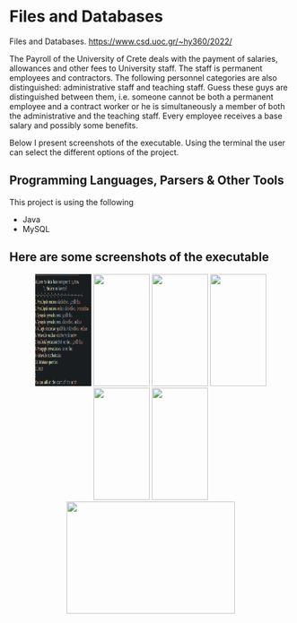 # Files and Databases


Files and Databases. https://www.csd.uoc.gr/~hy360/2022/

The Payroll of the University of Crete deals with the payment of salaries, allowances and other fees to University staff. The staff is permanent employees and contractors. The following personnel categories are also distinguished: administrative staff and teaching staff. Guess these guys are distinguished between them, i.e. someone cannot be both a permanent employee and a contract worker or he is simultaneously a member of both the administrative and the teaching staff. Every employee
receives a base salary and possibly some benefits.

Below I present screenshots of the executable. Using the terminal the user can select the different options of the project.

## Programming Languages, Parsers & Other Tools

This project is using the following

- Java
- MySQL


## Here are some screenshots of the executable

<p align="middle"><img src="https://github.com/AntonisSykoutris/Files-and-Databases/blob/main/Screenshots/0.0.0.PNG" width = "100" height="200"/>
<img src="https://github.com/AntonisSykoutris/Bonvita-Digital-Solutions/blob/main/ball%20game.gif" width = "100" height="200"/>
<img src="https://github.com/AntonisSykoutris/Bonvita-Digital-Solutions/blob/main/tap%20game.gif" width = "100" height="200"/>
<img src="https://github.com/AntonisSykoutris/Bonvita-Digital-Solutions/blob/main/questionnaire.gif" width = "100" height="200"/>
<img src="https://github.com/AntonisSykoutris/Bonvita-Digital-Solutions/blob/main/calendar.gif" width = "100" height="200"/>
<img src="https://github.com/AntonisSykoutris/Bonvita-Digital-Solutions/blob/main/calendar%202.gif" width = "100" height="200"/>
<img src="https://github.com/AntonisSykoutris/Bonvita-Digital-Solutions/blob/main/graph.gif" width = "300" height="200"/></p>
